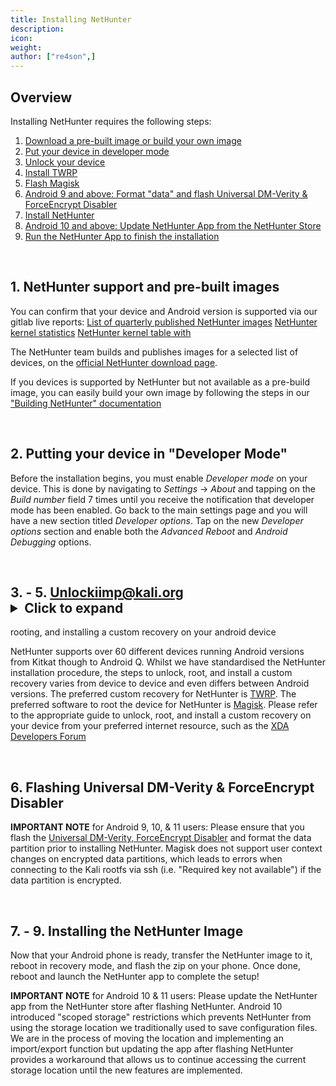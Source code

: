 ```yaml
---
title: Installing NetHunter
description:
icon:
weight:
author: ["re4son",]
---
```


## Overview

Installing NetHunter requires the following steps:
1. [Download a pre-built image or build your own image](#1-nethunter-support-and-pre-built-images)
2. [Put your device in developer mode](#2-putting-your-device-in-developer-mode)
3. [Unlock your device](#3-5-unlocking-rooting-and-installing-a-custom-recovery-on-your-android-device)
4. [Install TWRP](#3-5-unlocking-rooting-and-installing-a-custom-recovery-on-your-android-device)
5. [Flash Magisk](#3-5-unlocking-rooting-and-installing-a-custom-recovery-on-your-android-device)
6. [Android 9 and above: Format "data" and flash Universal DM-Verity & ForceEncrypt Disabler](#6-flashing-universal-dm-verity-forceencrypt-disabler)
7. [Install NetHunter](#7-9-installing-the-nethunter-image)
8. [Android 10 and above: Update NetHunter App from the NetHunter Store](#7-9-installing-the-nethunter-image)
9. [Run the NetHunter App to finish the installation](#7-9-installing-the-nethunter-image)

&nbsp;
## 1. NetHunter support and pre-built images

You can confirm that your device and Android version is supported via our gitlab live reports:
[List of quarterly published NetHunter images](https://stats.nethunter.com/nethunter-images.html)
[NetHunter kernel statistics](https://stats.nethunter.com/nethunter-kernelstats.html)
[NetHunter kernel table with](https://stats.nethunter.com/nethunter-kernels.html)

The NetHunter team builds and publishes images for a selected list of devices, on the [official NetHunter download page](https://www.offensive-security.com/kali-linux-nethunter-download/).

If you devices is supported by NetHunter but not available as a pre-build image, you can easily build your own image by following the steps in our ["Building NetHunter" documentation](/docs/nethunter/building-nethunter/)

&nbsp;
## 2. Putting your device in "Developer Mode"

Before the installation begins, you must enable _Developer mode_ on your device. This is done by navigating to _Settings_ -> _About_ and tapping on the _Build number_ field 7 times until you receive the notification that developer mode has been enabled. Go back to the main settings page and you will have a new section titled _Developer options_. Tap on the new _Developer options_ section and enable both the _Advanced Reboot_ and _Android Debugging_ options.

&nbsp;
## 3. - 5. Unlockiimp@kali.org<details><summary>Click to expand</summary>

</details>rooting, and installing a custom recovery on your android device

NetHunter supports over 60 different devices running Android versions from Kitkat though to Android Q.
Whilst we have standardised the NetHunter installation procedure, the steps to unlock, root, and install a custom recovery varies from device to device and even differs between Android versions.
The preferred custom recovery for NetHunter is [TWRP](https://twrp.me/Devices/).
The preferred software to root the device for NetHunter is [Magisk](https://forum.xda-developers.com/apps/magisk/official-magisk-v7-universal-systemless-t3473445).
Please refer to the appropriate guide to unlock, root, and install a custom recovery on your device from your preferred internet resource, such as the [XDA Developers Forum](https://forum.xda-developers.com/)

&nbsp;
## 6. Flashing Universal DM-Verity & ForceEncrypt Disabler

**IMPORTANT NOTE** for Android 9, 10, & 11 users: Please ensure that you flash the [Universal DM-Verity, ForceEncrypt Disabler](https://forum.xda-developers.com/android/software/universal-dm-verity-forceencrypt-t3817389) and format the data partition prior to installing NetHunter.
Magisk does not support user context changes on encrypted data partitions, which leads to errors when connecting to the Kali rootfs via ssh (i.e. "Required key not available") if the data partition is encrypted.

&nbsp;
## 7. - 9. Installing the NetHunter Image

Now that your Android phone is ready, transfer the NetHunter image to it, reboot in recovery mode, and flash the zip on your phone. Once done, reboot and launch the NetHunter app to complete the setup!

**IMPORTANT NOTE** for Android 10 & 11 users: Please update the NetHunter app from the NetHunter store after flashing NetHunter. Android 10 introduced "scoped storage" restrictions which prevents NetHunter from using the storage location we traditionally used to save configuration files. We are in the process of moving the location and implementing an import/export function but updating the app after flashing NetHunter provides a workaround that allows us to continue accessing the current storage location until the new features are implemented.

